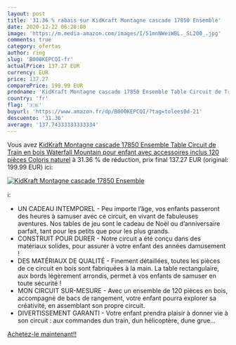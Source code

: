 ```yaml
---
layout: post
title: '31.36 % rabais sur KidKraft Montagne cascade 17850 Ensemble'
date: 2020-12-22 06:28:08
image: 'https://m.media-amazon.com/images/I/51mnNWeiWBL._SL200_.jpg'
comments: true
category: ofertas
author: ring
slug: 'B000KEPCQI-fr'
actualPrice: 137.27 EUR
currency: EUR
price: 137.27
comparePrice: 199.99 EUR
prodname: 'KidKraft Montagne cascade 17850 Ensemble Table Circuit de Train en bois Waterfall Mountain pour enfant avec accessoires inclus  120 pièces   Coloris naturel'
country: 'fr'
flag: '🇫🇷'
buyurl: 'https://www.amazon.fr/dp/B000KEPCQI/?tag=tolees0d-21'
descuento: '31.36'
average: '137.74333333333334'
---
```


Vous avez [KidKraft Montagne cascade 17850 Ensemble Table Circuit de Train en bois Waterfall Mountain pour enfant avec accessoires inclus  120 pièces   Coloris naturel](https://www.amazon.fr/dp/B000KEPCQI/?tag=tolees0d-21)  à  31.36 % de réduction, prix final  137.27 EUR (original: 199.99 EUR) ici:

[![KidKraft Montagne cascade 17850 Ensemble](https://m.media-amazon.com/images/I/51mnNWeiWBL._SL200_.jpg)](https://www.amazon.fr/dp/B000KEPCQI/?tag=tolees0d-21)

ℹ️:

- UN CADEAU INTEMPOREL - Peu importe l’âge, vos enfants passeront des heures à samuser avec ce circuit, en vivant de fabuleuses aventures. Nos tables de jeu sont le cadeau de Noël ou d’anniversaire parfait, tant pour les petits que pour les plus grands.
- CONSTRUIT POUR DURER - Notre circuit a été conçu dans des matériaux solides, pour assurer à votre enfant des années damusement !
- DES MATÉRIAUX DE QUALITÉ - Finement détaillées, toutes les pièces de ce circuit en bois sont fabriquées à la main. La table rectangulaire, aux bords légèrement arrondis, permet à vos enfants de samuser en toute sécurité !
- MON CIRCUIT SUR-MESURE - Avec un ensemble de 120 pièces en bois, accompagné de bacs de rangement, votre enfant pourra explorer sa créativité, en assemblant son propre circuit.
- DIVERTISSEMENT GARANTI - Votre enfant prendra plaisir à donner vie à son circuit : aux commandes dun train, dun hélicoptère, dune grue…

[Achetez-le maintenant!!](https://www.amazon.fr/dp/B000KEPCQI/?tag=tolees0d-21)

